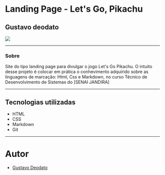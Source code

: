 # Landing Page - Let's Go, Pikachu

## Gustavo deodato

![](./Captura%20de%20Tela%202024-09-04%20%C3%A0s%2009.26.07.png)

---
### Sobre
Site do tipo landing page para divulgar o jogo Let's Go Pikachu. O intuito desse projeto é colocar em prática o conhevimento adquirido sobre as linguagens de marcação: Html, Css e Markdown, no curso Técnico de Desenvolvimento de Sistemas do [SENAI JANDIRA]

---
## Tecnologias utilizadas
- HTML
- CSS
- Markdown
- Git

---
# Autor
- [Gustavo Deodato]()